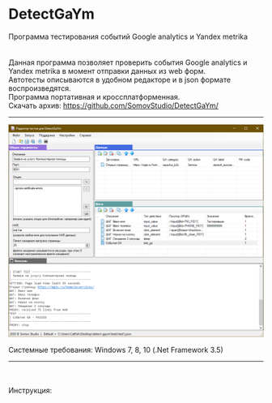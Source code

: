 # DetectGaYm
Программа тестирования событий Google analytics и Yandex metrika
<br>
<br>
<br>Данная программа позволяет проверить события Google analytics и Yandex metrika в момент отправки данных из web форм.
<br>Автотесты описываются в удобном редакторе и в json формате воспроизведятся.
<br>Программа портативная и кроссплатформенная.
<br>
Скачать архив: https://github.com/SomovStudio/DetectGaYm/

<hr>

<p align="center">
  <img src="https://github.com/SomovStudio/DetectGaYm/blob/master/tests-editor/TestsEditor/img/detectgaym.png">
</p>

Системные требования: Windows 7, 8, 10 (.Net Framework 3.5)

<hr>
<br>
<br>Инструкция:

